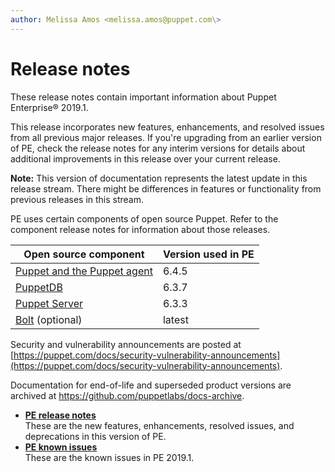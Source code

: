 ```yaml
---
author: Melissa Amos <melissa.amos@puppet.com\>
---
```


# Release notes

These release notes contain important information about Puppet Enterprise® 2019.1.

This release incorporates new features, enhancements, and resolved issues from all previous major releases. If you're upgrading from an earlier version of PE, check the release notes for any interim versions for details about additional improvements in this release over your current release.

**Note:** This version of documentation represents the latest update in this release stream. There might be differences in features or functionality from previous releases in this stream.

PE uses certain components of open source Puppet. Refer to the component release notes for information about those releases.

|Open source component|Version used in PE|
|---------------------|------------------|
|[Puppet and the Puppet agent](https://puppet.com/docs/puppet/6.4/release_notes_puppet.html)|6.4.5|
|[PuppetDB](https://puppet.com/docs/puppetdb/6.3/release_notes.html)|6.3.7|
|[Puppet Server](https://puppet.com/docs/puppetserver/6.3/release_notes.html)|6.3.3|
|[Bolt](https://puppet.com/docs/bolt/latest/bolt_release_notes.html) \(optional\) |latest|

Security and vulnerability announcements are posted at [https://puppet.com/docs/security-vulnerability-announcements](https://puppet.com/docs/security-vulnerability-announcements).

Documentation for end-of-life and superseded product versions are archived at https://github.com/puppetlabs/docs-archive.

-   **[PE release notes](release_notes_pe.md#)**  
These are the new features, enhancements, resolved issues, and deprecations in this version of PE.
-   **[PE known issues](known_issues_pe.md#)**  
These are the known issues in PE 2019.1.

